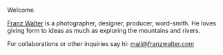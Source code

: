 Welcome.

[Franz Walter](https://franzwalter.com) is a photographer, designer, producer, word-smith. He loves giving form to ideas as much as exploring the mountains and rivers. 

For collaborations or other inquiries say hi: mail@franzwalter.com  
